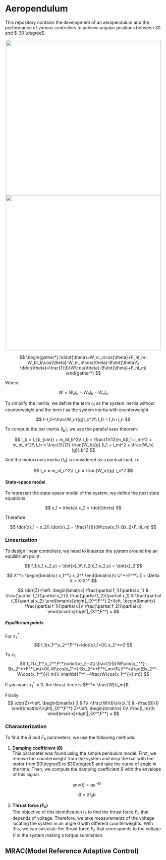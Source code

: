 # Aeropendulum
This repository contains the development of an aeropendulum and the performance of various controllers to achieve angular positions between $30$ and $-30 \degree$.

<div align="center">
    <img src="https://user-images.githubusercontent.com/30636259/176775784-f84b0b3c-6dd6-4525-a0b1-dddd1b19d21e.png#gh-dark-mode-only" width="500" />
    <img src="https://user-images.githubusercontent.com/30636259/176775798-b19df07f-7b4e-49f5-8b4e-077d998794a8.png#gh-light-mode-only" width="500" />
</div>

$$
\begin{gather*}
    I\ddot{\theta}=W_cl_c\cos{\theta}+F_hl_m-W_bl_b\cos{\theta}-W_nl_n\cos{\theta}-B\dot{\theta}\\
    \ddot{\theta}=\frac{1}{I}(W\cos{\theta}-B\dot{\theta}+F_hl_m)
\end{gather*}
$$

Where

$$
W=W_cl_c-W_bl_b-W_nl_n
$$

To simplify the inertia, we define the term $I_0$ as the system inertia without counterweight and the term $I$ as the system inertia with counterweight.

$$
I=I_0+\frac{W_c}{g}l_c^2\\
I_0 = I_b+I_n
$$

To compute the bar inertia ($I_b$), we use the parallel axes theorem:

$$
I_b = I_{b_{cm}} + m_bl_b^2\\
I_b = \frac{1}{12}m_b(l_1+l_m)^2 + m_bl_b^2\\
I_b = \frac{1}{12} \frac{W_b}{g} (l_1 + l_m)^2 + \frac{W_b}{g}l_b^2
$$

And the motor+nuts inertia ($I_n$) is considered as a puntual load, i.e.

$$
I_n = m_nl_n^2\\
I_n = \frac{W_n}{g} l_n^2
$$

#### State-space model
To represent the state-space model of the system, we define the next state equations:

$$
x_1 = \theta\\
x_2 = \dot{\theta}
$$

Therefore:

$$
\dot{x}_1 = x_2\\
\dot{x}_2 = \frac{1}{I}(W\cos{x_1}-Bx_2+F_hl_m)
$$

### Linearization
To design linear controllers, we need to linearize the system around the an equilibrium point.

$$
f_1(x_1,x_2,u) = \dot{x}_1\\
f_2(x_1,x_2,u) = \dot{x}_2
$$

$$
X^*=
\begin{bmatrix}
    x_1^*\\
    x_2^*
\end{bmatrix}\\
U^*=F^*\\
Z = \Delta X = X-X^*
$$

$$
\dot{Z}=\left.
\begin{bmatrix}
    \frac{\partial f_1}{\partial x_1} & \frac{\partial f_1}{\partial x_2}\\
    \frac{\partial f_2}{\partial x_1} & \frac{\partial f_1}{\partial x_2} 
\end{bmatrix}\right|_{X^*,F^*}
Z+\left.
\begin{bmatrix}
    \frac{\partial f_1}{\partial u}\\
    \frac{\partial f_2}{\partial u} 
\end{bmatrix}\right|_{X^*,F^*}
u
$$


##### Equilibrium points
For $x_2^*$:
$$
f_1(x_1^*,x_2^*,F^*)=\dot{x}_1=0\\
x_2^*=0
$$

To $x_1$:
$$
f_2(x_1^*,x_2^*,F^*)=\dot{x}_2=0\\
\frac{1}{I}(W\cos{x_1^*}-Bx_2^*+F^*l_m)=0\\
W\cos{x_1^*}-Bx_2^*+F^*l_m=0\\
F^*=\frac{Bx_2^*-W\cos{x_1^*}}{l_m}\\
\mathbf{F^*=-\frac{W\cos{x_1^*}}{l_m}}
$$ 

If you want $x_1^*=0$, the thrust force is $F^*=-\frac{W}{l_m}$.

Finally:
$$
\dot{Z}=\left.
\begin{bmatrix}
    0 & 1\\
    -\frac{W}{I}\sin{x_1} & -\frac{B}{I}
\end{bmatrix}\right|_{X^*,F^*}
Z+\left.
\begin{bmatrix}
    0\\
    \frac{l_m}{I} 
\end{bmatrix}\right|_{X^*,F^*}
u
$$


### Characterization
To find the $B$ and $F_h$ parameters, we use the following methods:

1. **Damping coefficient ($B$)** <br>
    This parameter was found using the simple pendulum model. First, we remove the counterweight from the system and drop the bar with the motor from $0\degree$ to $30\degree$ and take the curve of angle in the time. Then, we compute the damping coefficient $B$ with the envelope of this signal.

    $$
    \text{env}(t) = ae^{-bt}
    $$

    $$
    B=2I_0b
    $$

1. **Thrust force ($F_h$)** <br>
    The objective of this identification is to find the thrust force $F_h$ that depends of voltage. Therefore, we take measurements of the voltage locating the system in an angle $0$ with different counterweights. With this, we can calculate the thrust force $F_h$ that corresponds to the voltage $V$ in the system making a torque summation.




## MRAC(Model Reference Adaptive Control)
